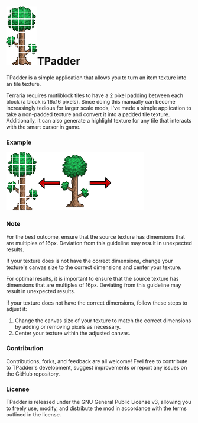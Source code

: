 # ![Icon](Icons/icon.png)TPadder

TPadder is a simple application that allows you to turn an item texture into an tile texture.

Terraria requires mutliblock tiles to have a 2 pixel padding between each block (a block is 16x16 pixels). Since doing this manually can become increasingly tedious for larger scale mods, I've made a simple application to take a non-padded texture and convert it into a padded tile texture. Additionally, it can also generate a highlight texture for any tile that interacts with the smart cursor in game.

### Example

![Example](Example/Example.png)

### Note

For the best outcome, ensure that the source texture has dimensions that are multiples of 16px. Deviation from this guideline may result in unexpected results.

If your texture does is not have the correct dimensions, change your texture's canvas size to the correct dimensions and center your texture.

For optimal results, it is important to ensure that the source texture has dimensions that are multiples of 16px. Deviating from this guideline may result in unexpected results.

if your texture does not have the correct dimensions, follow these steps to adjust it:

1. Change the canvas size of your texture to match the correct dimensions by adding or removing pixels as necessary.
2. Center your texture within the adjusted canvas.


### Contribution

Contributions, forks, and feedback are all welcome! Feel free to contribute to TPadder's development, suggest improvements or report any issues on the GitHub repository.

### License

TPadder is released under the GNU General Public License v3, allowing you to freely use, modify, and distribute the mod in accordance with the terms outlined in the license.

